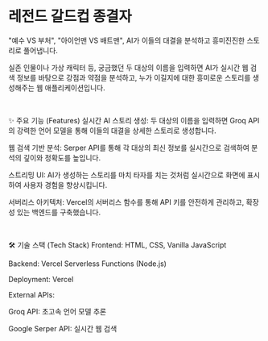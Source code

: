 # 레전드 갈드컵 종결자
"예수 VS 부처", "아이언맨 VS 배트맨", AI가 이들의 대결을 분석하고 흥미진진한 스토리로 풀어냅니다.

실존 인물이나 가상 캐릭터 등, 궁금했던 두 대상의 이름을 입력하면 AI가 실시간 웹 검색 정보를 바탕으로 강점과 약점을 분석하고, 누가 이길지에 대한 흥미로운 스토리를 생성해주는 웹 애플리케이션입니다.

<br>

✨ 주요 기능 (Features)
실시간 AI 스토리 생성: 두 대상의 이름을 입력하면 Groq API의 강력한 언어 모델을 통해 이들의 대결을 상세한 스토리로 생성합니다.

웹 검색 기반 분석: Serper API를 통해 각 대상의 최신 정보를 실시간으로 검색하여 분석의 깊이와 정확도를 높입니다.

스트리밍 UI: AI가 생성하는 스토리를 마치 타자를 치는 것처럼 실시간으로 화면에 표시하여 사용자 경험을 향상시킵니다.

서버리스 아키텍처: Vercel의 서버리스 함수를 통해 API 키를 안전하게 관리하고, 확장성 있는 백엔드를 구축했습니다.

<br>

🛠️ 기술 스택 (Tech Stack)
Frontend: HTML, CSS, Vanilla JavaScript

Backend: Vercel Serverless Functions (Node.js)

Deployment: Vercel

External APIs:

Groq API: 초고속 언어 모델 추론

Google Serper API: 실시간 웹 검색

<br>
